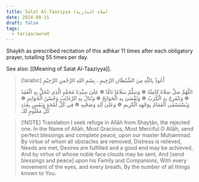 ```yaml
---
title: Salat Al-Taaziyya (صلاة التازية)
date: 2024-09-15
draft: false
tags:
  - tariqa/awrad
---
```

Shaykh as prescribed recitation of this adhkar 11 times after each obligatory prayer, totalling 55 times per day.

See also: [[Meaning of Salat Al-Taaziyya]].

> [!arabic]
> أَعُوذُ بِاللّٰهِ مِنَ الشَّيْطَانِ الرَّجِيمِ ، بِسْمِ اللهِ الرَّحْمنِ الرَّحِيْمِ
> 
>اللَّهُمَّ صَلِّ صَلَاةً كَامِلَةً ❁ وَسَلِّمْ سَلَامًا تَامًّا ❁ عَلَىٰ سَيِّدِنَا مُحَمَّدٍ الَّذِي تَنْحَلُّ بِهِ الْعُقَدُ ❁ وَتَنْفَرِجُ بِهِ الْكُرَبُ ❁ وَتُقْضَىٰ بِهِ الْحَوَائِجُ ❁ وَتُنَالُ بِهِ الرَّغَائِبُ وَحُسْنُ الْخَوَاتِمِ ❁ وَيُسْتَسْقَى الْغَمَامُ بِوَجْهِهِ الْكَرِيمِ ❁ وَعَلىٰ آلِهِ وَصَحْبِهِ ❁ فِي كُلِّ لَمْحَةٍ وَنَفَسٍ بِعَدَدِ كُلِّ مَعْلُومٍ لَكَ


> [!NOTE] Translation
> I seek refuge in Allāh from Shayṭān, the rejected one.
> In the Name of Allāh, Most Gracious, Most Merciful
> O Allāh, send perfect blessings
> and complete peace,
> upon our master Muḥammad.
> By virtue of whom all obstacles are removed,
> Distress is relieved,
> Needs are met,
> Desires are fulfilled and a good end may be achieved,
> And by virtue of whose noble face clouds may be sent,
> And [send blessings and peace] upon his Family and Companions,
> With every movement of the eyes, and every breath,
> By the number of all things known to You.


